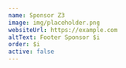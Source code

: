 ```yaml
---
name: Sponsor Z3
image: img/placeholder.png
websiteUrl: https://example.com
altText: Footer Sponsor $i
order: $i
active: false
---
```

